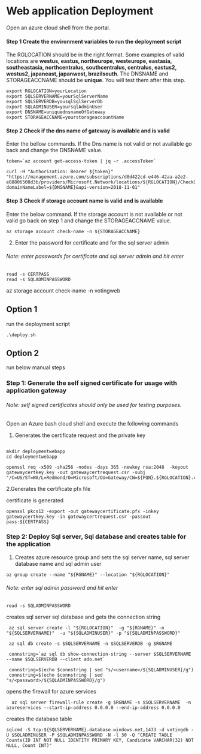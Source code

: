 # Web application Deployment
Open an azure cloud shell from the portal.


#### Step 1 Create  the environment variables to run the deployment script
The RGLOCATION should be in the right format. Some examples of valid locations are **westus, eastus, northeurope, westeurope, eastasia, southeastasia, northcentralus, southcentralus, centralus, eastus2, westus2, japaneast, japanwest, brazilsouth**. The DNSNAME and STORAGEACCNAME should be **unique**. You will test them after this step.


```
export RGLOCATION=yourLocation
export SQLSERVERNAME=yourSqlServerName
export SQLSERVERDB=yousqlSqlServerDb
export SQLADMINUSER=yoursqlAdminUser
export DNSNAME=uniquednsnameOfGateway
export STORAGEACCNAME=yourstorageaccountName
```

#### Step 2 Check if the dns name of gateway is available and is valid

Enter the bellow commands. If the Dns name is not valid or not available go back and change the DNSNAME value.

```
token=`az account get-access-token | jq -r .accessToken`

curl -H "Authorization: Bearer ${token}" "https://management.azure.com/subscriptions/d0d422cd-e446-42aa-a2e2-e88806508d3b/providers/Microsoft.Network/locations/${RGLOCATION}/CheckDnsNameAvailability?domainNameLabel=${DNSNAME}&api-version=2018-11-01"
```

#### Step 3 Check if storage account name is valid and is available

Enter the below command. If the storage account is not available or not valid go back on step 1 and change the STORAGEACCNAME value.

```
az storage account check-name -n ${STORAGEACCNAME}
```





2. Enter the password for certificate and for the sql server admin

###### Note: enter passwords for certificate and sql server admin and hit enter

```
read -s CERTPASS
read -s SQLADMINPASSWORD
```

az storage account check-name -n votingweb

## Option 1
run the deployment script

```
.\deploy.sh
```

## Option 2
run below manual steps

### Step 1: Generate the self signed certificate for usage with application gateway

###### Note: self signed certificates should only be used for testing purposes.

Open an Azure bash cloud shell and execute the following commands



1. Generates the certificate request and the private key

```

mkdir deploymentwebapp
cd deploymentwebapp

openssl req -x509 -sha256 -nodes -days 365 -newkey rsa:2048  -keyout gatewaycertkey.key -out gatewaycertrequest.csr -subj "/C=US/ST=WA/L=Redmond/O=Microsoft/OU=Gateway/CN=${FQN}.${RGLOCATION}.cloudapp.azure.com/emailAddress=email@email.com"
```
2.Generates the certificate pfx file


certificate is generated

```
openssl pkcs12 -export -out gatewaycertificate.pfx -inkey gatewaycertkey.key -in gatewaycertrequest.csr -passout pass:${CERTPASS}
```

### Step 2: Deploy Sql server, Sql database and creates table for the application

1. Creates azure resource group and sets the sql server name, sql server database name and sql admin user

```
az group create --name "${RGNAME}" --location "${RGLOCATION}"
```

###### Note: enter sql admin password and hit enter
```
read -s SQLADMINPASSWORD
```

creates sql server sql database and gets the connection string
```
 az sql server create -l "${RGLOCATION}"  -g "${RGNAME}" -n "${SQLSERVERNAME}"  -u "${SQLADMINUSER}" -p "${SQLADMINPASSWORD}"

 az sql db create -s $SQLSERVERNAME -n $SQLSERVERDB -g $RGNAME

 connstring=`az sql db show-connection-string --server $SQLSERVERNAME --name $SQLSERVERDB --client ado.net`

 connstring=$(echo $connstring | sed "s/<username>/${SQLADMINUSER}/g")
 connstring=$(echo $connstring | sed "s/<password>/${SQLADMINPASSWORD}/g")

```
opens the firewall for azure services
```
  az sql server firewall-rule create -g $RGNAME -s $SQLSERVERNAME  -n azureservices --start-ip-address 0.0.0.0 --end-ip-address 0.0.0.0
```
creates the database table
```
sqlcmd -S tcp:${SQLSERVERNAME}.database.windows.net,1433 -d votingdb -U $SQLADMINUSER -P $SQLADMINPASSWORD -N -l 30 -Q "CREATE TABLE Counts(ID INT NOT NULL IDENTITY PRIMARY KEY, Candidate VARCHAR(32) NOT NULL, Count INT)"
```

